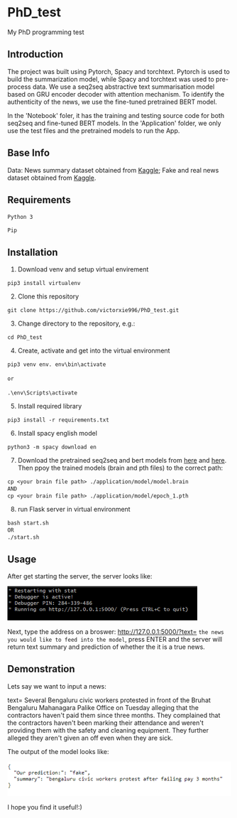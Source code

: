 PhD_test
====
My PhD programming test

Introduction
-------
The project was built using Pytorch, Spacy and torchtext. Pytorch is used to build the summarization model, while Spacy and torchtext was used to pre-process data. We use a seq2seq abstractive text summarisation model based on GRU encoder decoder with attention mechanism. To identify the authenticity of the news, we use the fine-tuned pretrained BERT model.

In the 'Notebook' foler, it has the training and testing source code for both seq2seq and fine-tuned BERT models. In the 'Application' folder, we only use the test files and the pretrained models to run the App.

Base Info
-------
Data: News summary dataset obtained from [Kaggle](https://www.kaggle.com/sunnysai12345/news-summary?select=news_summary_more.csv); Fake and real news dataset obtained from [Kaggle](https://www.kaggle.com/clmentbisaillon/fake-and-real-news-dataset).


Requirements
-------
```
Python 3
```

```
Pip
```


Installation
-------
1. Download venv and setup virtual envirement
```
pip3 install virtualenv
```
2. Clone this repository
```
git clone https://github.com/victorxie996/PhD_test.git
```
3.  Change directory to the repository, e.g.:
```
cd PhD_test
```
4. Create, activate and get into the virtual environment 
```
pip3 venv env. env\bin\activate

or 

.\env\Scripts\activate
```
5. Install required library
```
pip3 install -r requirements.txt
```
6. Install spacy english model
```
python3 -m spacy download en
```
7. Download the pretrained seq2seq and bert models from [here](https://drive.google.com/file/d/1mw0VENGVosXo0yct7KRXxq6LPNPVJDNT/view?usp=sharing) and [here](https://drive.google.com/file/d/1M5Go5VM-fsXpvYfPxMH1vvnphVa4hHBu/view?usp=sharing). Then ppoy the trained models (brain and pth files) to the correct path:
```
cp <your brain file path> ./application/model/model.brain 
AND
cp <your brain file path> ./application/model/epoch_1.pth 
```
8. run Flask server in virtual environment
```
bash start.sh
OR
./start.sh
```

Usage
-------
After get starting the server, the server looks like: 

![image](https://github.com/victorxie996/PhD_test/blob/main/demo/bug_img.png)

Next, type the address on a broswer: http://127.0.0.1:5000/?text= ```the news you would like to feed into the model```, press ENTER and the server will return text summary and prediction of whether the it is a true news.

Demonstration
-------
Lets say we want to input a news:

text= Several Bengaluru civic workers protested in front of the Bruhat Bengaluru Mahanagara Palike Office on Tuesday alleging that the contractors haven't paid them since three months. They complained that the contractors haven't been marking their attendance and weren't providing them with the safety and cleaning equipment. They further alleged they aren't given an off even when they are sick.


The output of the model looks like: 

![image](https://github.com/victorxie996/PhD_test/blob/main/demo/result_1.png)

I hope you find it useful!:)
